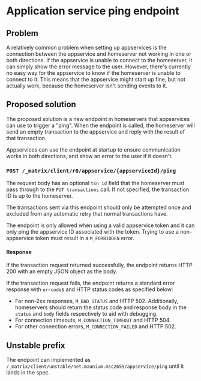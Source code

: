 # Application service ping endpoint

## Problem
A relatively common problem when setting up appservices is the connection
between the appservice and homeserver not working in one or both directions.
If the appservice is unable to connect to the homeserver, it can simply show
the error message to the user. However, there's currently no easy way for the
appservice to know if the homeserver is unable to connect to it. This means
that the appservice might start up fine, but not actually work, because the
homeserver isn't sending events to it.

## Proposed solution
The proposed solution is a new endpoint in homeservers that appservices can use
to trigger a "ping". When the endpoint is called, the homeserver will send an
empty transaction to the appservice and reply with the result of that transaction.

Appservices can use the endpoint at startup to ensure communication works in
both directions, and show an error to the user if it doesn't.

### `POST /_matrix/client/r0/appservice/{appserviceId}/ping`
The request body has an optional `txn_id` field that the homeserver must pass
through to the `PUT transactions` call. If not specified, the transaction ID is
up to the homeserver.

The transactions sent via this endpoint should only be attempted once and
excluded from any automatic retry that normal transactions have.

The endpoint is only allowed when using a valid appservice token and it can
only ping the appservice ID associated with the token. Trying to use a
non-appservice token must result in a `M_FORBIDDEN` error.

#### Response
If the transaction request returned successfully, the endpoint returns
HTTP 200 with an empty JSON object as the body.

If the transaction request fails, the endpoint returns a standard error
response with `errcode`s and HTTP status codes as specified below:

* For non-2xx responses, `M_BAD_STATUS` and HTTP 502.
  Additionally, homeservers should return the status code and response body in
  the `status` and `body` fields respectively to aid with debugging.
* For connection timeouts, `M_CONNECTION_TIMEOUT` and HTTP 504.
* For other connection errors, `M_CONNECTION_FAILED` and HTTP 502.

## Unstable prefix
The endpoint can implemented as `/_matrix/client/unstable/net.maunium.msc2659/appservice/ping` until it lands in the spec.
